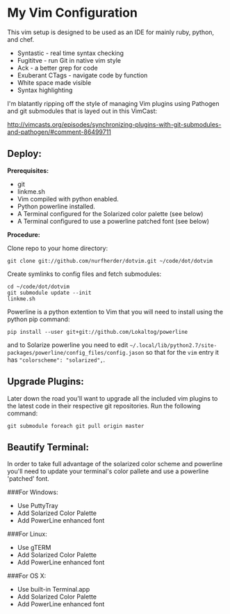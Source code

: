 My Vim Configuration
====================

This vim setup is designed to be used as an IDE for mainly ruby, python, and chef.

 * Syntastic - real time syntax checking
 * Fugititve - run Git in native vim style
 * Ack - a better grep for code
 * Exuberant CTags - navigate code by function
 * White space made visible
 * Syntax highlighting

I'm blatantly ripping off the style of managing Vim plugins using Pathogen and git submodules that is layed out in this VimCast:

http://vimcasts.org/episodes/synchronizing-plugins-with-git-submodules-and-pathogen/#comment-86499711

Deploy:
-------

**Prerequisites:**

 * git
 * linkme.sh
 * Vim compiled with python enabled.
 * Python powerline installed.
 * A Terminal configured for the Solarized color palette (see below)
 * A Terminal configured to use a powerline patched font (see below)

**Procedure:**

Clone repo to your home directory:

    git clone git://github.com/nurfherder/dotvim.git ~/code/dot/dotvim

Create symlinks to config files and fetch submodules:

    cd ~/code/dot/dotvim
    git submodule update --init
    linkme.sh

Powerline is a python extention to Vim that you will need to install using the python pip command:

    pip install --user git+git://github.com/Lokaltog/powerline

and to Solarize powerline you need to edit `~/.local/lib/python2.7/site-packages/powerline/config_files/config.jason` so that for the `vim` entry it has `"colorscheme": "solarized",`.

Upgrade Plugins:
----------------

Later down the road you'll want to upgrade all the included vim plugins to the latest code in their respective git repositories.  Run the following command:

    git submodule foreach git pull origin master

Beautify Terminal:
------------------

In order to take full advantage of the solarized color scheme and powerline you'll need to update your terminal's color pallete and use a powerline 'patched' font.


###For Windows:

 *  Use PuttyTray
 *  Add Solarized Color Palette
 *  Add PowerLine enhanced font

###For Linux:

 *  Use gTERM
 *  Add Solarized Color Palette
 *  Add PowerLine enhanced font

###For OS X:

 *  Use built-in Terminal.app
 *  Add Solarized Color Palette
 *  Add PowerLine enhanced font
